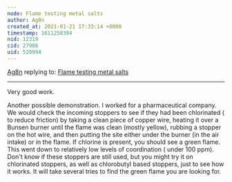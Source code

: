 ```yaml
---
node: Flame testing metal salts
author: Ag8n
created_at: 2021-01-21 17:33:14 +0000
timestamp: 1611250394
nid: 12319
cid: 27986
uid: 520994
---
```




[Ag8n](../profile/Ag8n) replying to: [Flame testing metal salts](../notes/kgradow1/10-19-2015/pyrotechnics-101-flame-testing-metal-salts)

----
Very good work.

Another possible demonstration.  I worked for a pharmaceutical company.  We would check the incoming stoppers to see if they had been chlorinated ( to reduce friction) by taking a clean piece of copper wire, heating it over a Bunsen burner until the flame was clean (mostly yellow), rubbing a stopper on the hot wire, and then putting the site either under the burner (in the air intake) or in the flame.  If chlorine is present, you should see a green flame.  This went down to relatively low levels of coordination ( under 100 ppm).  Don't know if these stoppers are still used, but you might try it on chlorinated stoppers, as well as chlorobutyl  based stoppers, just to see how it works.  It will take several tries to find the green flame you are looking for. 

